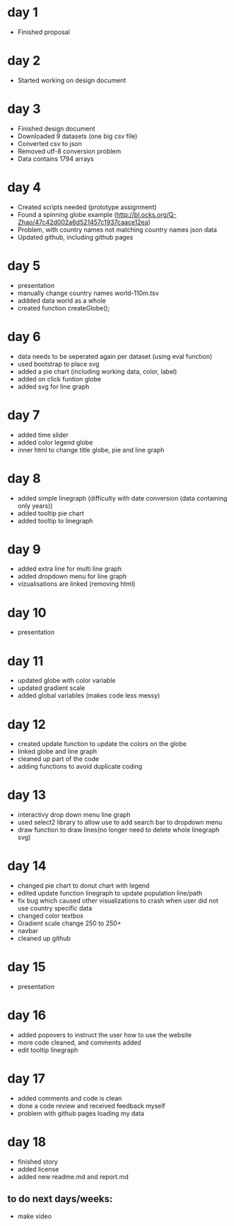 # day 1
- Finished proposal

# day 2
- Started working on design document

# day 3
- Finished design document
- Downloaded 9 datasets (one big csv file)
- Converted csv to json
- Removed utf-8 conversion problem
- Data contains 1794 arrays

# day 4
- Created scripts needed (prototype assignment)
- Found a spinning globe example (http://bl.ocks.org/Q-Zhao/47c42d002a6d521457c1937caace12ea)
- Problem, with country names not matching country names json data
- Updated github, including github pages

# day 5
- presentation
- manually change country names world-110m.tsv
- addded data world as a whole
- created function createGlobe();

# day 6
- data needs to be seperated again per dataset (using eval function)
- used bootstrap to place svg
- added a pie chart (including working data, color, label)
- added on click funtion globe
- added svg for line graph

# day 7
- added time slider
- added color legend globe
- inner html to change title globe, pie and line graph

# day 8
- added simple linegraph (difficulty with date conversion (data containing only years))
- added tooltip pie chart
- added tooltip to linegraph

# day 9
- added extra line for multi line graph
- added dropdown menu for line graph
- vizualisations are linked (removing html)

# day 10
- presentation

# day 11
- updated globe with color variable
- updated gradient scale
- added global variables (makes code less messy)

# day 12
- created update function to update the colors on the globe
- linked globe and line graph
- cleaned up part of the code
- adding functions to avoid duplicate coding

# day 13
- interactivy drop down menu line graph
- used select2 library to allow use to add search bar to dropdown menu
- draw function to draw lines(no longer need to delete whole linegraph svg)

# day 14
- changed pie chart to donut chart with legend
- edited update function linegraph to update population line/path
- fix bug which caused other visualizations to crash when user did not use country specific data
- changed color textbox
- Gradient scale change 250 to 250+
- navbar
- cleaned up github

# day 15
- presentation

# day 16
- added popovers to instruct the user how to use the website
- more code cleaned, and comments added
- edit tooltip linegraph

# day 17
- added comments and code is clean
- done a code review and received feedback myself
- problem with github pages loading my data

# day 18
- finished story
- added license
- added new readme.md and report.md

## to do next days/weeks:
- make video







